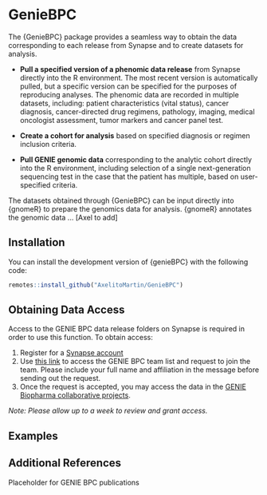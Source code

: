 # GenieBPC

The {GenieBPC} package provides a seamless way to obtain the data corresponding to each release from Synapse and to create datasets for analysis.

* **Pull a specified version of a phenomic data release** from Synapse directly into the R environment. The most recent version is automatically pulled, but a specific version can be specified for the purposes of reproducing analyses. The phenomic data are recorded in multiple datasets, including: patient characteristics (vital status), cancer diagnosis, cancer-directed drug regimens, pathology, imaging, medical oncologist assessment, tumor markers and cancer panel test. 

* **Create a cohort for analysis** based on specified diagnosis or regimen inclusion criteria. 

* **Pull GENIE genomic data** corresponding to the analytic cohort directly into the R environment, including selection of a single next-generation sequencing test in the case that the patient has multiple, based on user-specified criteria.

The datasets obtained through {GenieBPC} can be input directly into {gnomeR} to prepare the genomics data for analysis. {gnomeR} annotates the genomic data ... [Axel to add]

## Installation

You can install the development version of {genieBPC} with the following code:

``` r
remotes::install_github("AxelitoMartin/GenieBPC")
```

## Obtaining Data Access

Access to the GENIE BPC data release folders on Synapse is required in order to use this function. To obtain access:
1. Register for a [Synapse account](https://www.synapse.org/#!Reigster0)
2. Use [this link](https://www.synapse.org/#!Team:3399797) to access the GENIE BPC team list and request to join the team. Please include your full name and affiliation in the message before sending out the request.
3. Once the request is accepted, you may access the data in the [GENIE Biopharma collaborative projects](https://www.synapse.org/#!Synapse:syn21226493).

*Note: Please allow up to a week to review and grant access.*

## Examples

## Additional References 

Placeholder for GENIE BPC publications
